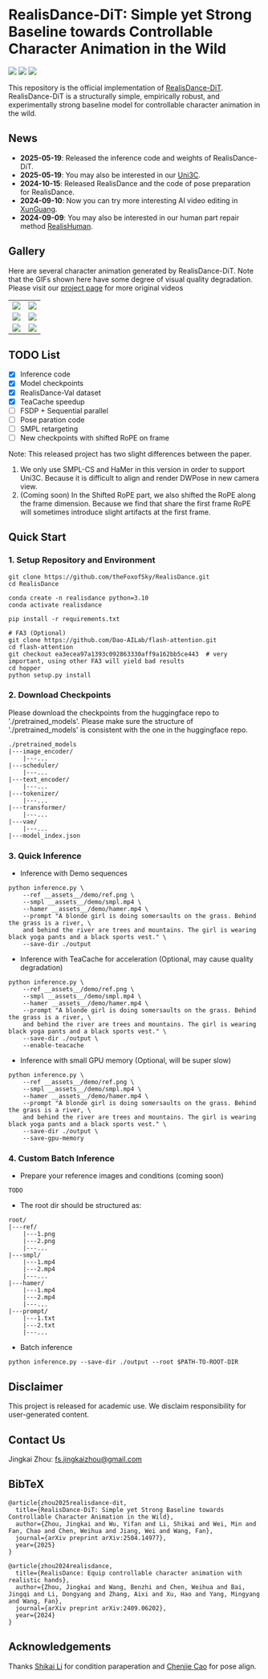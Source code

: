 # RealisDance-DiT: Simple yet Strong Baseline towards Controllable Character Animation in the Wild

<a href='https://arxiv.org/abs/2504.14977'>
<img src='https://img.shields.io/badge/arXiv-red'></a> 
<a href='https://thefoxofsky.github.io/project_pages/RealisDance-DiT/index'>
<img src='https://img.shields.io/badge/Project-Page-orange'></a> 
<a href='https://huggingface.co/datasets/theFoxofSky/RealisDance-Val'>
<img src='https://img.shields.io/badge/Test-Dataset-blue'></a> 


This repository is the official implementation of [RealisDance-DiT](https://arxiv.org/abs/2504.14977).
RealisDance-DiT is a structurally simple, empirically robust, and experimentally strong baseline model for controllable character animation in the wild.

## News
- **2025-05-19**: Released the inference code and weights of RealisDance-DiT.
- **2025-05-19**: You may also be interested in our [Uni3C](https://github.com/ewrfcas/Uni3C).
- **2024-10-15**: Released RealisDance and the code of pose preparation for RealisDance.
- **2024-09-10**: Now you can try more interesting AI video editing in [XunGuang](https://xunguang.damo-vision.com/).
- **2024-09-09**: You may also be interested in our human part repair method [RealisHuman](https://github.com/Wangbenzhi/RealisHuman).

## Gallery
Here are several character animation generated by RealisDance-DiT. 
Note that the GIFs shown here have some degree of visual quality degradation.
Please visit our [project page](https://thefoxofsky.github.io/project_pages/RealisDance-DiT/index) for more original videos 

<table class="center">
    <tr>
    <td><img src="__assets__/samples/1.gif"></td>
    <td><img src="__assets__/samples/2.gif"></td>
    </tr>
    <tr>
    <td><img src="__assets__/samples/3.gif"></td>
    <td><img src="__assets__/samples/4.gif"></td>
    </tr>
    <tr>
    <td><img src="__assets__/samples/5.gif"></td>
    <td><img src="__assets__/samples/6.gif"></td>
    </tr>
</table>

## TODO List
- [x] Inference code
- [x] Model checkpoints
- [x] RealisDance-Val dataset
- [x] TeaCache speedup
- [ ] FSDP + Sequential parallel
- [ ] Pose paration code
- [ ] SMPL retargeting 
- [ ] New checkpoints with shifted RoPE on frame 

Note: This released project has two slight differences between the paper.

1. We only use SMPL-CS and HaMer in this version in order to support Uni3C. 
Because it is difficult to align and render DWPose in new camera view.
2. (Coming soon) In the Shifted RoPE part, we also shifted the RoPE along the frame dimension.
Because we find that share the first frame RoPE will sometimes introduce 
slight artifacts at the first frame.


## Quick Start

### 1. Setup Repository and Environment

```
git clone https://github.com/theFoxofSky/RealisDance.git
cd RealisDance

conda create -n realisdance python=3.10
conda activate realisdance

pip install -r requirements.txt

# FA3 (Optional)
git clone https://github.com/Dao-AILab/flash-attention.git
cd flash-attention
git checkout ea3ecea97a1393c092863330aff9a162bb5ce443  # very important, using other FA3 will yield bad results
cd hopper
python setup.py install
```

### 2. Download Checkpoints

Please download the checkpoints from the huggingface repo to './pretrained_models'. 
Please make sure the structure of './pretrained_models' is consistent with the one in the huggingface repo.

```commandline
./pretrained_models
|---image_encoder/
    |---...
|---scheduler/
    |---...
|---text_encoder/
    |---...
|---tokenizer/
    |---...
|---transformer/
    |---...
|---vae/
    |---...
|---model_index.json
```


### 3. Quick Inference

- Inference with Demo sequences

```commandline
python inference.py \
    --ref __assets__/demo/ref.png \
    --smpl __assets__/demo/smpl.mp4 \
    --hamer __assets__/demo/hamer.mp4 \
    --prompt "A blonde girl is doing somersaults on the grass. Behind the grass is a river, \
    and behind the river are trees and mountains. The girl is wearing black yoga pants and a black sports vest." \
    --save-dir ./output
```

- Inference with TeaCache for acceleration (Optional, may cause quality degradation)

```commandline
python inference.py \
    --ref __assets__/demo/ref.png \
    --smpl __assets__/demo/smpl.mp4 \
    --hamer __assets__/demo/hamer.mp4 \
    --prompt "A blonde girl is doing somersaults on the grass. Behind the grass is a river, \
    and behind the river are trees and mountains. The girl is wearing black yoga pants and a black sports vest." \
    --save-dir ./output \
    --enable-teacache
```

- Inference with small GPU memory (Optional, will be super slow)

```commandline
python inference.py \
    --ref __assets__/demo/ref.png \
    --smpl __assets__/demo/smpl.mp4 \
    --hamer __assets__/demo/hamer.mp4 \
    --prompt "A blonde girl is doing somersaults on the grass. Behind the grass is a river, \
    and behind the river are trees and mountains. The girl is wearing black yoga pants and a black sports vest." \
    --save-dir ./output \
    --save-gpu-memory
```

### 4. Custom Batch Inference

- Prepare your reference images and conditions (coming soon)

```commandline
TODO
```

- The root dir should be structured as:
```
root/
|---ref/
    |---1.png
    |---2.png
    |---...
|---smpl/
    |---1.mp4
    |---2.mp4
    |---...
|---hamer/
    |---1.mp4
    |---2.mp4
    |---...
|---prompt/
    |---1.txt
    |---2.txt
    |---...
```

- Batch inference

```commandline
python inference.py --save-dir ./output --root $PATH-TO-ROOT-DIR
```

## Disclaimer
This project is released for academic use.
We disclaim responsibility for user-generated content.

## Contact Us
Jingkai Zhou: [fs.jingkaizhou@gmail.com](mailto:fs.jingkaizhou@gmail.com)


## BibTeX
```
@article{zhou2025realisdance-dit,
  title={RealisDance-DiT: Simple yet Strong Baseline towards Controllable Character Animation in the Wild},
  author={Zhou, Jingkai and Wu, Yifan and Li, Shikai and Wei, Min and Fan, Chao and Chen, Weihua and Jiang, Wei and Wang, Fan},
  journal={arXiv preprint arXiv:2504.14977},
  year={2025}
}

@article{zhou2024realisdance,
  title={RealisDance: Equip controllable character animation with realistic hands},
  author={Zhou, Jingkai and Wang, Benzhi and Chen, Weihua and Bai, Jingqi and Li, Dongyang and Zhang, Aixi and Xu, Hao and Yang, Mingyang and Wang, Fan},
  journal={arXiv preprint arXiv:2409.06202},
  year={2024}
}
```


## Acknowledgements
Thanks [Shikai Li](https://scholar.google.com/citations?user=WXGg2rgAAAAJ&hl) for condition paraperation and [Chenjie Cao](https://ewrfcas.github.io/) for pose align.
